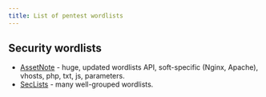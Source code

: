 ```yaml
---
title: List of pentest wordlists
---
```


## Security wordlists

* [AssetNote](https://wordlists-cdn.assetnote.io/data/) - huge, updated wordlists API, soft-specific (Nginx, Apache), vhosts, php, txt,
js, parameters.
* [SecLists](https://github.com/danielmiessler/SecLists) - many well-grouped wordlists.
